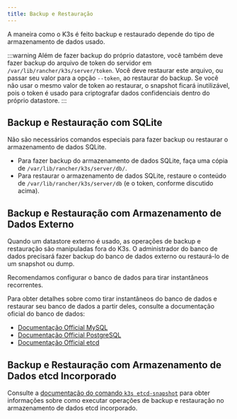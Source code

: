 ```yaml
---
title: Backup e Restauração
---
```


A maneira como o K3s é feito backup e restaurado depende do tipo de armazenamento de dados usado.

:::warning
Além de fazer backup do próprio datastore, você também deve fazer backup do arquivo de token do servidor em `/var/lib/rancher/k3s/server/token`.
Você deve restaurar este arquivo, ou passar seu valor para a opção `--token`, ao restaurar do backup.
Se você não usar o mesmo valor de token ao restaurar, o snapshot ficará inutilizável, pois o token é usado para criptografar dados confidenciais dentro do próprio datastore.
:::

## Backup e Restauração com SQLite

Não são necessários comandos especiais para fazer backup ou restaurar o armazenamento de dados SQLite.

* Para fazer backup do armazenamento de dados SQLite, faça uma cópia de `/var/lib/rancher/k3s/server/db/`.
* Para restaurar o armazenamento de dados SQLite, restaure o conteúdo de `/var/lib/rancher/k3s/server/db` (e o token, conforme discutido acima).

## Backup e Restauração com Armazenamento de Dados Externo

Quando um datastore externo é usado, as operações de backup e restauração são manipuladas fora do K3s. O administrador do banco de dados precisará fazer backup do banco de dados externo ou restaurá-lo de um snapshot ou dump.

Recomendamos configurar o banco de dados para tirar instantâneos recorrentes.

Para obter detalhes sobre como tirar instantâneos do banco de dados e restaurar seu banco de dados a partir deles, consulte a documentação oficial do banco de dados:

- [Documentação Official MySQL](https://dev.mysql.com/doc/refman/8.0/en/replication-snapshot-method.html)
- [Documentação Official PostgreSQL](https://www.postgresql.org/docs/8.3/backup-dump.html)
- [Documentação Official etcd](https://etcd.io/docs/latest/op-guide/recovery/)

## Backup e Restauração com Armazenamento de Dados etcd Incorporado

Consulte a [documentação do comando `k3s etcd-snapshot`](../cli/etcd-snapshot.md) para obter informações sobre como executar operações de backup e restauração no armazenamento de dados etcd incorporado.
